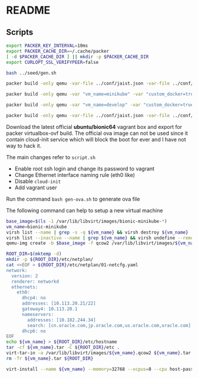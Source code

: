 # README

## Scripts

```bash
export PACKER_KEY_INTERVAL=10ms
export PACKER_CACHE_DIR=~/.cache/packer
[ -d $PACKER_CACHE_DIR ] || mkdir -p $PACKER_CACHE_DIR
export CURLOPT_SSL_VERIFYPEER=false

bash ../seed/gen.sh
```

```bash
packer build -only qemu -var-file ../conf/jaist.json -var-file ../conf/proxy.conf -var-file ../conf/ubuntu-1804.json ubuntu.json

packer build -only qemu -var "vm_name=minikube" -var "custom_docker=true" -var "custom_libvirt=true" -var-file ../conf/jaist.json -var-file ../conf/proxy.conf -var-file ../conf/ubuntu-1804.json ubuntu.json

packer build -only qemu -var "vm_name=develop" -var "custom_docker=true" -var "custom_java=true" -var "custom_nvm=true" -var-file ../conf/jaist.json -var-file ../conf/proxy.conf -var-file ../conf/ubuntu-1804.json ubuntu.json

packer build -only qemu -var-file ../conf/jaist.json -var-file ../conf/proxy.conf -var-file ../conf/ubuntu-1804-i386.json ubuntu.json
```

Download the latest official **ubuntu/bionic64** vagrant box and export for packer virtualbox-ovf build.
The official ova image can not be used since it contain cloud-init service which will block the boot for ever and I have not way to hack it.

The main changes refer to `script.sh`

- Enable root ssh login and change its password to vagrant
- Change Ethernet interface naming rule (eth0 like)
- Disable `cloud-init`
- Add vagrant user

Run the command `bash gen-ova.sh` to generate ova file

The following command can help to setup a new virtual machine

```bash
base_image=$(ls -1 /var/lib/libvirt/images/bionic-minikube-*)
vm_name=bionic-minikube
virsh list --name | grep -s -q ${vm_name} && virsh destroy ${vm_name}
virsh list --inactive --name | grep ${vm_name} && virsh undefine --remove-all-storage ${vm_name}
qemu-img create -b $base_image -f qcow2 /var/lib/libvirt/images/${vm_name}.qcow2

ROOT_DIR=$(mktemp -d)
mkdir -p ${ROOT_DIR}/etc/netplan/
cat <<EOF > ${ROOT_DIR}/etc/netplan/01-netcfg.yaml
network:
  version: 2
  renderer: networkd
  ethernets:
    eth0:
      dhcp4: no
      addresses: [10.113.20.21/22]
      gateway4: 10.113.20.1
      nameservers:
        addresses: [10.182.244.34]
        search: [cn.oracle.com,jp.oracle.com,us.oracle.com,oracle.com]
      dhcp6: no
EOF
echo ${vm_name} > ${ROOT_DIR}/etc/hostname
tar -cf ${vm_name}.tar -C ${ROOT_DIR}/etc .
virt-tar-in -a /var/lib/libvirt/images/${vm_name}.qcow2 ${vm_name}.tar /etc
rm -fr ${vm_name}.tar ${ROOT_DIR}

virt-install --name ${vm_name} --memory=32768 --vcpus=8 --cpu host-passthrough --disk /var/lib/libvirt/images/${vm_name}.qcow2 --os-variant ubuntu17.04 --network bridge=ovsbr506,model=virtio,virtualport_type=openvswitch --noautoconsole --import
```
